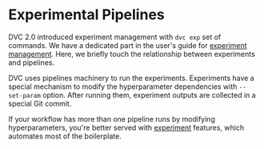 # Experimental Pipelines

DVC 2.0 introduced experiment management with `dvc exp` set of commands. We have
a dedicated part in the user's guide for [experiment management]. Here, we
briefly touch the relationship between experiments and pipelines.

[experiment management]: /doc/user-guide/experiment-management

DVC uses pipelines machinery to run the experiments. Experiments have a special
mechanism to modify the hyperparameter dependencies with `--set-param` option.
After running them, experiment outputs are collected in a special Git commit.

If your workflow has more than one pipeline runs by modifying hyperparameters,
you're better served with [experiment][experiment management] features, which
automates most of the boilerplate.
